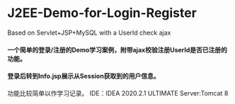 # J2EE-Demo-for-Login-Register
Based on Servlet+JSP+MySQL with a UserId check ajax
#### 一个简单的登录/注册的Demo学习案例，附带ajax校验注册UserId是否已注册的功能。
#### 登录后转到Info.jsp展示从Session获取到的用户信息。

功能比较简单以作学习记录。
IDE：IDEA 2020.2.1 ULTIMATE
Server:Tomcat 8
